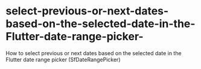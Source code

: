 # select-previous-or-next-dates-based-on-the-selected-date-in-the-Flutter-date-range-picker-
How to select previous or next dates based on the selected date in the Flutter date range picker (SfDateRangePicker)
